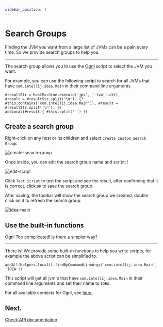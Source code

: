 ```yaml
---
sidebar_position: 1
---
```


# Search Groups

Finding the JVM you want from a large list of JVMs can be a pain every time. So we provide search groups to help you.

---

The search group allows you to use the [Ognl](https://commons.apache.org/dormant/commons-ognl/language-guide.html) script to select the JVM you want.

For example, you can use the following script to search for all JVMs that have `com.intellij.idea.Main` in their command line arguments.

```ognl
#resultStr = hostMachine.execute('jps', '-lvm').ok(),
#result = #resultStr.split('\n'). {? #this.contains('com.intellij.idea.Main')}, #result = #resultStr.split('\n'). {?
addLocal(#result.{ #this.split(' ') })
```

## Create a search group

Right-click on any host or its children and select `Create Custom Search Group`:

![create-search-group](/img/search-group/create-group.png)

Once inside, you can edit the search group name and script: !

![edit-script](/img/search-group/edit-script.png)

Click `Test Script` to test the script and see the result, after confirming that it is correct, click `OK` to save the search group.

After saving, the toolbar will show the search group we created, double click on it to refresh the search group:

![idea-main](/img/search-group/idea-main.png)

## Use the built-in functions

[Ognl](https://commons.apache.org/dormant/commons-ognl/language-guide.html) Too complicated! Is there a simpler way? 

---

There is! We provide some built-in functions to help you write scripts, for example the above script can be simplified to.

```ognl
addAll(helpers.local().findByCommandLineArgs('com.intellij.idea.Main', 'IDEA'))
```

This script will get all jvm's that have `com.intellij.idea.Main` in their command line arguments and set their name to `IDEA`.

For all available contexts for Ognl, see [here](https://arthas-ui-api.pages.dev/-arthas%20-u-i/io.github.vudsen.arthasui.script/-my-ognl-context/).

## Next.

[Check API documentation](https://arthas-ui-api.pages.dev/)